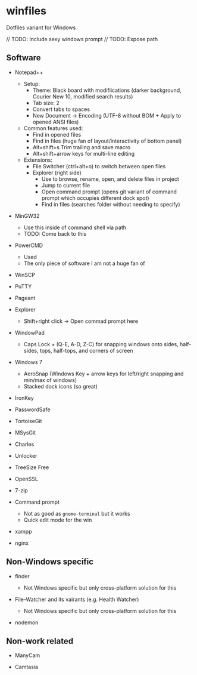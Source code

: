 winfiles
========
Dotfiles variant for Windows

// TODO: Include sexy windows prompt
// TODO: Expose path

Software
--------
- Notepad++
    - Setup:
        - Theme: Black board with modifiications (darker background, Courier New 10, modified search results)
        - Tab size: 2
        - Convert tabs to spaces
        - New Document -> Encoding (UTF-8 without BOM + Apply to opened ANSI files)
    - Common features used:
        - Find in opened files
        - Find in files (huge fan of layout/interactivity of bottom panel)
        - Alt+shift+s Trim trailing and save macro
        - Alt+shift+arrow keys for multi-line editing
    - Extensions:
        - File Switcher (ctrl+alt+o) to switch between open files
        - Explorer (right side)
            - Use to browse, rename, open, and delete files in project
            - Jump to current file
            - Open command prompt (opens git variant of command prompt which occupies different dock spot)
            - Find in files (searches folder without needing to specify)
- MinGW32
    - Use this inside of command shell via path
    - TODO: Come back to this

- PowerCMD
    - Used
    - The only piece of software I am not a huge fan of

- WinSCP

- PuTTY

- Pageant

- Explorer
    - Shift+right click -> Open commad prompt here

- WindowPad
    - Caps Lock + (Q-E, A-D, Z-C) for snapping windows onto sides, half-sides, tops, half-tops, and corners of screen

- Windows 7
    - AeroSnap (Windows Key + arrow keys for left/right snapping and min/max of windows)
    - Stacked dock icons (so great)

- IronKey

- PasswordSafe

- TortoiseGit

- MSysGit

- Charles

- Unlocker

- TreeSize Free

- OpenSSL

- 7-zip

- Command prompt
    - Not as good as `gnome-terminal` but it works
    - Quick edit mode for the win
    
- xampp

- nginx

Non-Windows specific
--------------------
- finder
    - Not Windows specific but only cross-platform solution for this

- File-Watcher and its vairants (e.g. Health Watcher)
    - Not Windows specific but only cross-platform solution for this

- nodemon

Non-work related
----------------
- ManyCam

- Camtasia